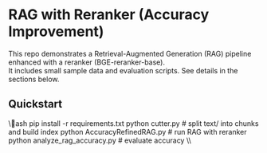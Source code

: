 ﻿# RAG with Reranker (Accuracy Improvement)

This repo demonstrates a Retrieval-Augmented Generation (RAG) pipeline enhanced with a reranker (BGE-reranker-base).  
It includes small sample data and evaluation scripts. See details in the sections below.

## Quickstart
\\\ash
pip install -r requirements.txt
python cutter.py                 # split text/ into chunks and build index
python AccuracyRefinedRAG.py     # run RAG with reranker
python analyze_rag_accuracy.py   # evaluate accuracy
\\\


